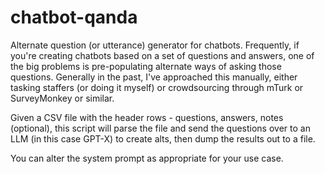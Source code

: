 # chatbot-qanda

Alternate question (or utterance) generator for chatbots.  Frequently, if you're creating chatbots based on a set of questions and answers, one of the big problems is pre-populating
alternate ways of asking those questions.  Generally in the past, I've approached this manually, either tasking staffers (or doing it myself) or crowdsourcing through mTurk or SurveyMonkey
or similar.

Given a CSV file with the header rows - questions, answers, notes (optional), this script will parse the file and send the questions over to an LLM (in this case GPT-X) to create alts, then dump the results out to a file.

You can alter the system prompt as appropriate for your use case.
